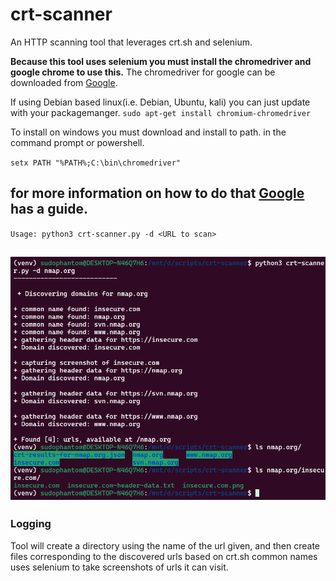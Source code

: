 # crt-scanner
An HTTP scanning tool that leverages crt.sh and selenium.

**Because this tool uses selenium you must install the chromedriver and google chrome to use this.**
The chromedriver for google can be downloaded from  [Google](https://developer.chrome.com/docs/chromedriver/downloads).

If using Debian based linux(i.e. Debian, Ubuntu, kali) you can just update with your packagemanger.
`sudo apt-get install chromium-chromedriver`

To install on windows you must download and install to path.
in the command prompt or powershell.

`setx PATH "%PATH%;C:\bin\chromedriver"`

for more information on how to do that [Google](https://developer.chrome.com/docs/chromedriver/get-started/) has a guide.
---

`Usage: python3 crt-scanner.py -d <URL to scan>`

![example run](image.png)
---
### Logging
Tool will create a directory using the name of the url given, and then create files corresponding to the discovered urls based on crt.sh common names
uses selenium to take screenshots of urls it can visit.